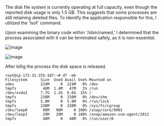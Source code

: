 


The disk file system is currently operating at full capacity, even though the reported disk usage is only 1.5 GB. This suggests that some processes are still retaining deleted files. To identify the application responsible for this, I utilized the 'lsof' command.

Upon examining the binary code within '/sbin/named,' I determined that the process associated with it can be terminated safely, as it is non-essential.

![image](https://github.com/arunsandu1/assignment/assets/31780299/df2f5ffc-fead-4dae-8f14-56bcfa70c17f)



![image](https://github.com/arunsandu1/assignment/assets/31780299/65788555-24b8-4a8c-a686-34ceef298fa6)


After killig the process the disk space is released.

```
root@ip-172-31-255-187:~# df -mh
Filesystem      Size  Used Avail Use% Mounted on
udev            224M     0  224M   0% /dev
tmpfs            48M  1.4M   47M   3% /run
/dev/xvda1      7.7G  1.2G  6.6G  15% /
tmpfs           238M     0  238M   0% /dev/shm
tmpfs           5.0M     0  5.0M   0% /run/lock
tmpfs           238M     0  238M   0% /sys/fs/cgroup
/dev/loop0       98M   98M     0 100% /snap/core/9993
/dev/loop1       29M   29M     0 100% /snap/amazon-ssm-agent/2012
tmpfs            48M     0   48M   0% /run/user/0
```

##